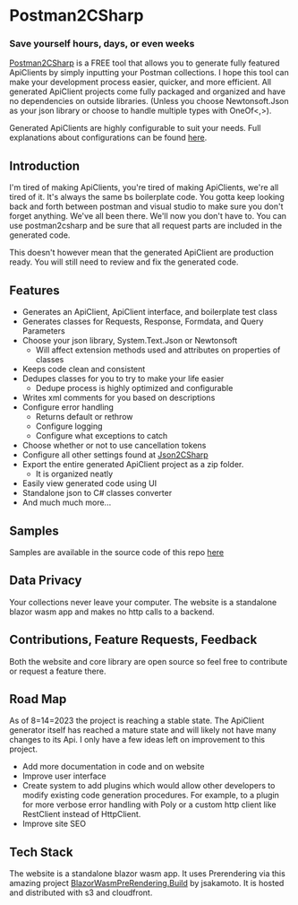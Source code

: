 # Postman2CSharp

### Save yourself hours, days, or even weeks

[Postman2CSharp](https://postman2csharp.com) is a FREE tool that allows you to generate fully featured ApiClients by simply inputting your Postman collections. I hope this tool can make your development process easier, quicker, and more efficient. All generated ApiClient projects come fully packaged and organized and have no dependencies on outside libraries. (Unless you choose Newtonsoft.Json as your json library or choose to handle multiple types with OneOf<,>).

Generated ApiClients are highly configurable to suit your needs. Full explanations about configurations can be found [here](https://postman2csharp.com/ApiClient-Configurations-Explained).

## Introduction

I'm tired of making ApiClients, you're tired of making ApiClients, we're all tired of it. It's always the same bs boilerplate code. You gotta keep looking back and forth between postman and visual studio to make sure you don't forget anything. We've all been there. We'll now you don't have to. You can use postman2csharp and be sure that all request parts are included in the generated code.

This doesn't however mean that the generated ApiClient are production ready. You will still need to review and fix the generated code.

## Features

* Generates an ApiClient, ApiClient interface, and boilerplate test class
* Generates classes for Requests, Response, Formdata, and Query Parameters
* Choose your json library, System.Text.Json or Newtonsoft
   * Will affect extension methods used and attributes on properties of classes
* Keeps code clean and consistent
* Dedupes classes for you to try to make your life easier
  * Dedupe process is highly optimized and configurable
* Writes xml comments for you based on descriptions
* Configure error handling
   * Returns default or rethrow
   * Configure logging
   * Configure what exceptions to catch
* Choose whether or not to use cancellation tokens
* Configure all other settings found at [Json2CSharp](https://json2csharp.com/)
* Export the entire generated ApiClient project as a zip folder.
   * It is organized neatly
* Easily view generated code using UI
* Standalone json to C# classes converter
* And much much more...

## Samples

Samples are available in the source code of this repo [here](https://github.com/biegehydra/Postman2CSharp/tree/master/samples)

## Data Privacy

Your collections never leave your computer. The website is a standalone blazor wasm app and makes no http calls to a backend. 

## Contributions, Feature Requests, Feedback

Both the website and core library are open source so feel free to contribute or request a feature there.

## Road Map

As of 8=14=2023 the project is reaching a stable state. The ApiClient generator itself has reached a mature state and will likely not have many changes to its Api. I only have a few ideas left on improvement to this project.

* Add more documentation in code and on website
* Improve user interface
* Create system to add plugins which would allow other developers to modify existing code generation procedures. For example, to a plugin for more verbose error handling with Poly or a custom http client like RestClient instead of HttpClient.
* Improve site SEO

## Tech Stack

The website is a standalone blazor wasm app. It uses Prerendering via this amazing project [BlazorWasmPreRendering.Build](https://github.com/jsakamoto/BlazorWasmPreRendering.Build) by  jsakamoto. It is hosted and distributed with s3 and cloudfront.
